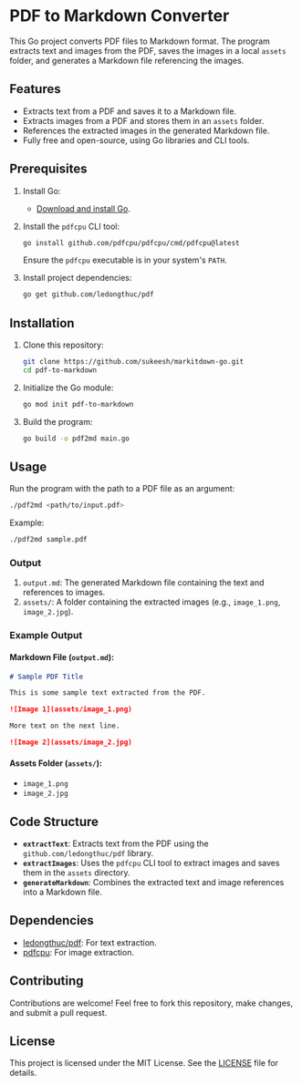# PDF to Markdown Converter

This Go project converts PDF files to Markdown format. The program extracts text and images from the PDF, saves the images in a local `assets` folder, and generates a Markdown file referencing the images.

## Features

- Extracts text from a PDF and saves it to a Markdown file.
- Extracts images from a PDF and stores them in an `assets` folder.
- References the extracted images in the generated Markdown file.
- Fully free and open-source, using Go libraries and CLI tools.

## Prerequisites

1. Install Go:
    - [Download and install Go](https://golang.org/dl/).

2. Install the `pdfcpu` CLI tool:
   ```bash
   go install github.com/pdfcpu/pdfcpu/cmd/pdfcpu@latest
   ```
   Ensure the `pdfcpu` executable is in your system's `PATH`.

3. Install project dependencies:
   ```bash
   go get github.com/ledongthuc/pdf
   ```

## Installation

1. Clone this repository:
   ```bash
   git clone https://github.com/sukeesh/markitdown-go.git
   cd pdf-to-markdown
   ```

2. Initialize the Go module:
   ```bash
   go mod init pdf-to-markdown
   ```

3. Build the program:
   ```bash
   go build -o pdf2md main.go
   ```

## Usage

Run the program with the path to a PDF file as an argument:

```bash
./pdf2md <path/to/input.pdf>
```

Example:
```bash
./pdf2md sample.pdf
```

### Output

1. `output.md`: The generated Markdown file containing the text and references to images.
2. `assets/`: A folder containing the extracted images (e.g., `image_1.png`, `image_2.jpg`).

### Example Output

#### Markdown File (`output.md`):
```markdown
# Sample PDF Title

This is some sample text extracted from the PDF.

![Image 1](assets/image_1.png)

More text on the next line.

![Image 2](assets/image_2.jpg)
```

#### Assets Folder (`assets/`):
- `image_1.png`
- `image_2.jpg`

## Code Structure

- **`extractText`**: Extracts text from the PDF using the `github.com/ledongthuc/pdf` library.
- **`extractImages`**: Uses the `pdfcpu` CLI tool to extract images and saves them in the `assets` directory.
- **`generateMarkdown`**: Combines the extracted text and image references into a Markdown file.

## Dependencies

- [ledongthuc/pdf](https://github.com/ledongthuc/pdf): For text extraction.
- [pdfcpu](https://github.com/pdfcpu/pdfcpu): For image extraction.

## Contributing

Contributions are welcome! Feel free to fork this repository, make changes, and submit a pull request.

## License

This project is licensed under the MIT License. See the [LICENSE](LICENSE) file for details.


